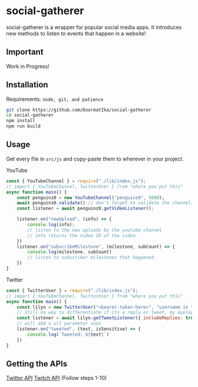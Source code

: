 # social-gatherer
social-gatherer is a wrapper for popular social media apps. It introduces new methods to listen to events that happen in a website!

## Important
Work in Progress!

## Installation
Requirements: `node, git, and patience`
```sh
git clone https://github.com/DoormatIka/social-gatherer
cd social-gatherer
npm install
npm run build
```

## Usage
Get every file in `src/js` and copy-paste them to wherever in your project.

YouTube
```js
const { YouTubeChannel } = require("./lib/index.js");
// import { YouTubeChannel, TwitterUser } from "where you put this"
async function main() {
    const penguinz0 = new YouTubeChannel("penguinz0", 5000);
    await penguinz0.validate() // don't forget to validate the channelID
    const listener = await penguinz0.getVideoListener();

    listener.on("newUpload", (info) => {
        console.log(info);
        // listen to the new uploads by the youtube channel
        // info returns the video ID of the video
    })
    listener.on("subscribeMilestone", (milestone, subCount) => {
        console.log(milestone, subCount)
        // listen to subscriber milestones that happened
    })
}
```

Twitter
```js
const { TwitterUser } = require("./lib/index.js");
// import { YouTubeChannel, TwitterUser } from "where you put this"
async function main() {
    const lilyn = new TwitterUser("<bearer-token-here>", "username in twitter.com/lilyn", 10000);
    // still no way to differentiate if its a reply or tweet, my apologies
    const listener = await lilyn.getTweetListener({ includeReplies: true, includeRetweets: true })
    // will add a url parameter soon
    listener.on("tweeted", (text, isSensitive) => {
        console.log(`Tweeted: ${text}`)
    })
}
```

## Getting the APIs
[Twitter API](https://developer.twitter.com/en/docs/twitter-api/getting-started/getting-access-to-the-twitter-api)
[Twitch API](https://dev.twitch.tv/docs/authentication/register-app/) (Follow steps 1-10)